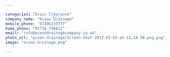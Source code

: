 ```yaml
---

categories: "Drain Clearance"
company_name: "Ocean Drainage"
mobile_phone: "07495130777"
home_phone: "01736 796812"
email: "info@oceandrainagecompany.co.uk"
photo_url: "ocean-drainage/Screen-Shot-2017-02-02-at-11.18.56.png.png"
image: "ocean-drainage.png"

---
```

